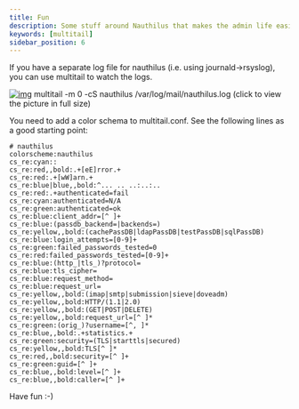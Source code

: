```yaml
---
title: Fun
description: Some stuff around Nauthilus that makes the admin life easier
keywords: [multitail]
sidebar_position: 6
---
```

If you have a separate log file for nauthilus (i.e. using journald->rsyslog), you can use multitail to watch the logs.

[![img](https://nauthilus.io/wp-content/uploads/2022/11/nauthilus-multitail-1024x679.png)](https://nauthilus.io/wp-content/uploads/2022/11/nauthilus-multitail.png)
multitail -m 0 -cS nauthilus /var/log/mail/nauthilus.log (click to view the picture in full size)

You need to add a color schema to multitail.conf. See the following lines as a good starting point:

```
# nauthilus
colorscheme:nauthilus
cs_re:cyan::
cs_re:red,,bold:.+[eE]rror.+
cs_re:red:.+[wW]arn.+
cs_re:blue|blue,,bold:^... .. ..:..:..
cs_re:red:.+authenticated=fail
cs_re:cyan:authenticated=N/A
cs_re:green:authenticated=ok
cs_re:blue:client_addr=[^ ]+
cs_re:blue:(passdb_backend=|backends=)
cs_re:yellow,,bold:(cachePassDB|ldapPassDB|testPassDB|sqlPassDB)
cs_re:blue:login_attempts=[0-9]+
cs_re:green:failed_passwords_tested=0
cs_re:red:failed_passwords_tested=[0-9]+
cs_re:blue:(http_|tls_)?protocol=
cs_re:blue:tls_cipher=
cs_re:blue:request_method=
cs_re:blue:request_url=
cs_re:yellow,,bold:(imap|smtp|submission|sieve|doveadm)
cs_re:yellow,,bold:HTTP/(1.1|2.0)
cs_re:yellow,,bold:(GET|POST|DELETE)
cs_re:yellow,,bold:request_url=[^ ]*
cs_re:green:(orig_)?username=[^, ]*
cs_re:blue,,bold:.+statistics.+
cs_re:green:security=(TLS|starttls|secured)
cs_re:yellow,,bold:TLS[^ ]*
cs_re:red,,bold:security=[^ ]+
cs_re:green:guid=[^ ]+
cs_re:blue,,bold:level=[^ ]+
cs_re:blue,,bold:caller=[^ ]+
```

Have fun :-)

